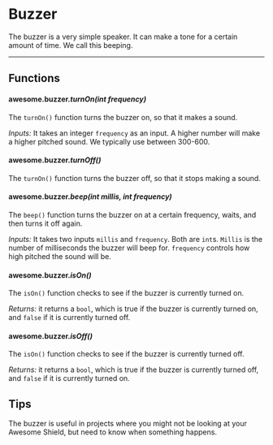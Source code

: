 # Buzzer

The buzzer is a very simple speaker. It can make a tone for a certain amount of time. We call this beeping.

***

## Functions

#### awesome.buzzer.*turnOn(int frequency)*

The `turnOn()` function turns the buzzer on, so that it makes a sound.

*Inputs:* It takes an integer `frequency` as an input. A higher number will make a higher pitched sound. We typically use between 300-600.

#### awesome.buzzer.*turnOff()*

The `turnOn()` function turns the buzzer off, so that it stops making a sound.

#### awesome.buzzer.*beep(int millis, int frequency)*

The `beep()` function turns the buzzer on at a certain frequency, waits, and then turns it off again.

*Inputs:* It takes two inputs `millis` and `frequency`. Both are `int`s. `Millis` is the number of milliseconds the buzzer will beep for. `frequency` controls how high pitched the sound will be.

#### awesome.buzzer.*isOn()*

The `isOn()` function checks to see if the buzzer is currently turned on.

*Returns:* it returns a `bool`, which is true if the buzzer is currently turned on, and `false` if it is currently turned off.

#### awesome.buzzer.*isOff()*

The `isOn()` function checks to see if the buzzer is currently turned off.

*Returns:* it returns a `bool`, which is true if the buzzer is currently turned off, and `false` if it is currently turned on.

## Tips
The buzzer is useful in projects where you might not be looking at your Awesome Shield, but need to know when something happens.

